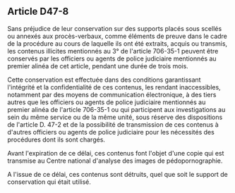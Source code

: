Article D47-8
----
Sans préjudice de leur conservation sur des supports placés sous scellés ou
annexés aux procès-verbaux, comme éléments de preuve dans le cadre de la
procédure au cours de laquelle ils ont été extraits, acquis ou transmis, les
contenus illicites mentionnés au 3° de l'article 706-35-1 peuvent être conservés
par les officiers ou agents de police judiciaire mentionnés au premier alinéa de
cet article, pendant une durée de trois mois.

Cette conservation est effectuée dans des conditions garantissant l'intégrité et
la confidentialité de ces contenus, les rendant inaccessibles, notamment par des
moyens de communication électronique, à des tiers autres que les officiers ou
agents de police judiciaire mentionnés au premier alinéa de l'article 706-35-1
ou qui participent aux investigations au sein du même service ou de la même
unité, sous réserve des dispositions de l'article D. 47-2 et de la possibilité
de transmission de ces contenus à d'autres officiers ou agents de police
judiciaire pour les nécessités des procédures dont ils sont chargés.

Avant l'expiration de ce délai, ces contenus font l'objet d'une copie qui est
transmise au Centre national d'analyse des images de pédopornographie.

A l'issue de ce délai, ces contenus sont détruits, quel que soit le support de
conservation qui était utilisé.
